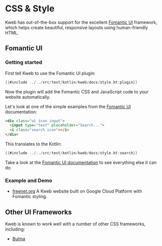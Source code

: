 # CSS & Style

Kweb has out-of-the-box support for the excellent [Fomantic
UI](https://fomantic-ui.com) framework, which helps create beautiful,
responsive layouts using human-friendly HTML.

## Fomantic UI

### Getting started

First tell Kweb to use the Fomantic UI plugin:

```kotlin
{{#include ../../src/test/kotlin/kweb/docs/style.kt:plugin}}
```

Now the plugin will add the Fomantic CSS and JavaScript code to your
website automatically.

Let's look at one of the simple examples from the [Fomantic
UI](https://Fomantic-ui.com/elements/input.html) documentation:

```html
<div class="ui icon input">
  <input type="text" placeholder="Search...">
  <i class="search icon"></i>
</div>
```

This translates to the Kotlin:

```kotlin
{{#include ../../src/test/kotlin/kweb/docs/style.kt:search}}
```

Take a look at the [Fomantic UI documentation](https://fomantic-ui.com)
to see everything else it can do.

### Example and Demo

* [freenet.org](https://github.com/freenet/freenetorg-website/)
  A Kweb website built on Google Cloud Platform with Fomantic styling.


## Other UI Frameworks

Kweb is known to work well with a number of other CSS frameworks, including:

 * [Bulma](https://bulma.io/)
